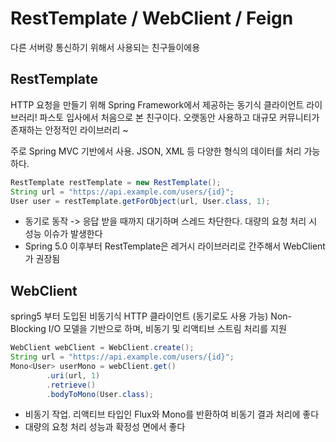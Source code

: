 # RestTemplate / WebClient / Feign

다른 서버랑 통신하기 위해서 사용되는 친구들이에용

## RestTemplate

HTTP 요청을 만들기 위해 Spring Framework에서 제공하는 동기식 클라이언트 라이브러리! 파스토 입사에서 처음으로 본 친구이다.
오랫동안 사용하고 대규모 커뮤니티가 존재하는 안정적인 라이브러리 ~

주로 Spring MVC 기반에서 사용. JSON, XML 등 다양한 형식의 데이터를 처리 가능하다.

~~~ java
RestTemplate restTemplate = new RestTemplate();
String url = "https://api.example.com/users/{id}";
User user = restTemplate.getForObject(url, User.class, 1);
~~~
 
- 동기로 동작 -> 응답 받을 때까지 대기하며 스레드 차단한다. 대량의 요청 처리 시 성능 이슈가 발생한다
- Spring 5.0 이후부터 RestTemplate은 레거시 라이브러리로 간주해서 WebClient가 권장됨

## WebClient

spring5 부터 도입된 비동기식 HTTP 클라이언트 (동기로도 사용 가능)
Non-Blocking I/O 모델을 기반으로 하며, 비동기 및 리액티브 스트림 처리를 지원

~~~ java
WebClient webClient = WebClient.create();
String url = "https://api.example.com/users/{id}";
Mono<User> userMono = webClient.get()
        .uri(url, 1)
        .retrieve()
        .bodyToMono(User.class);
~~~

- 비동기 작업. 리액티브 타입인 Flux와 Mono를 반환하여 비동기 결과 처리에 좋다
- 대량의 요청 처리 성능과 확정성 면에서 좋다

  
